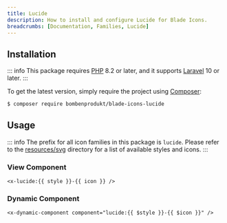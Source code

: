 ```yaml
---
title: Lucide
description: How to install and configure Lucide for Blade Icons.
breadcrumbs: [Documentation, Families, Lucide]
---
```


## Installation

::: info
This package requires [PHP](https://www.php.net/) 8.2 or later, and it supports [Laravel](https://laravel.com/) 10 or later.
:::

To get the latest version, simply require the project using [Composer](https://getcomposer.org/):

```bash
$ composer require bombenprodukt/blade-icons-lucide
```

## Usage

::: info
The prefix for all icon families in this package is `lucide`. Please refer to the [resources/svg](https://github.com/faustbrian/blade-icons-lucide/tree/main/resources/svg) directory for a list of available styles and icons.
:::

### View Component

```blade
<x-lucide:{{ style }}-{{ icon }} />
```

### Dynamic Component

```blade
<x-dynamic-component component="lucide:{{ $style }}-{{ $icon }}" />
```
